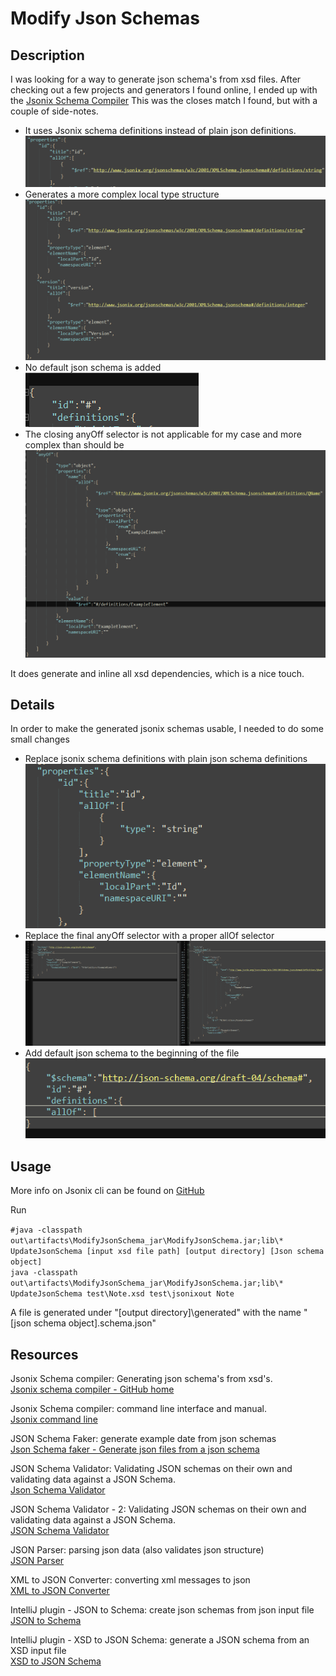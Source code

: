# Modify Json Schemas

## Description
I was looking for a way to generate json schema's from xsd files. After checking out a few projects and generators 
I found online, I ended up with the [Jsonix Schema Compiler](https://github.com/highsource/jsonix-schema-compiler)
This was the closes match I found, but with a couple  of side-notes.

 - It uses Jsonix schema definitions instead of plain json definitions. <br />
![img.png](img.png)
 - Generates a more complex local type structure<br />
![img_1.png](img_1.png)
 - No default json schema is added <br />
![img_2.png](img_2.png)
 - The closing anyOff selector is not applicable for my case and more complex than should be<br />
![img_3.png](img_3.png)

It does generate and inline all xsd dependencies, which is a nice touch.<br />

## Details
In order to make the generated jsonix schemas usable, I needed to do some small changes
 - Replace jsonix schema definitions with plain json schema definitions<br />
![img_6.png](img_6.png)
 - Replace the final anyOff selector with a proper allOf selector<br />
![img_5.png](img_5.png)
 - Add default json schema to the beginning of the file<br />
![img_7.png](img_7.png)

## Usage
More info on Jsonix cli can be found on [GitHub](https://github.com/highsource/jsonix-schema-compiler/wiki/Command-Line-Usage)

Run

`#java -classpath out\artifacts\ModifyJsonSchema_jar\ModifyJsonSchema.jar;lib\* UpdateJsonSchema [input xsd file path] [output directory] [Json schema object]`<br />
`java -classpath out\artifacts\ModifyJsonSchema_jar\ModifyJsonSchema.jar;lib\* UpdateJsonSchema test\Note.xsd test\jsonixout Note` 

A file is generated under "[output directory]\generated\" with the name "[json schema object].schema.json"

## Resources 
Jsonix Schema compiler: Generating json schema's from xsd's.<br />
[Jsonix schema compiler - GitHub home](https://github.com/highsource/jsonix-schema-compiler)

Jsonix Schema compiler: command line interface and manual. <br />
[Jsonix command line](https://github.com/highsource/jsonix-schema-compiler/wiki/Command-Line-Usage)

JSON Schema Faker: generate example date from json schemas <br />
[Json Schema faker - Generate json files from a json schema](https://json-schema-faker.js.org/)

JSON Schema Validator: Validating JSON schemas on their own and validating data against a JSON Schema. <br />
[Json Schema Validator](https://www.jsonschemavalidator.net/)

JSON Schema Validator - 2: Validating JSON schemas on their own and validating data against a JSON Schema. <br />
[JSON Schema Validator](https://json-schema-validator.herokuapp.com/)

JSON Parser: parsing json data (also validates json structure) <br />
[JSON Parser](https://codebeautify.org/json-parser-online)

XML to JSON Converter: converting xml messages to json <br />
[XML to JSON Converter](https://codebeautify.org/xmltojson)

IntelliJ plugin - JSON to Schema: create json schemas from json input file <br />
[JSON to Schema](https://plugins.jetbrains.com/plugin/17611-json-to-schema)

IntelliJ plugin - XSD to JSON Schema: generate a JSON schema from an XSD input file <br />
[XSD to JSON Schema](https://plugins.jetbrains.com/plugin/19024-xsd-to-json-schema)